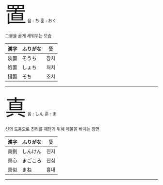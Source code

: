
<span style="font-size: 500%;">置</span> 음 : ち 훈 : おく

그물을 곧게 세워두는 모습

| 漢字 | ふりがな | 뜻 |
| --- | --- | --- |
|装置|そうち|장치
|処置|しょち|처치
|措置|そち|조치


---


<span style="font-size: 500%;">真</span> 음 : しん 훈 : ま

신의 도움으로 진리를 깨닫기 위해 제물을 바치는 장면

| 漢字 | ふりがな | 뜻 |
| --- | --- | --- |
|真剣|しんけん|진지
|真心|まごころ|진심
|真似|まね|흉내


---


